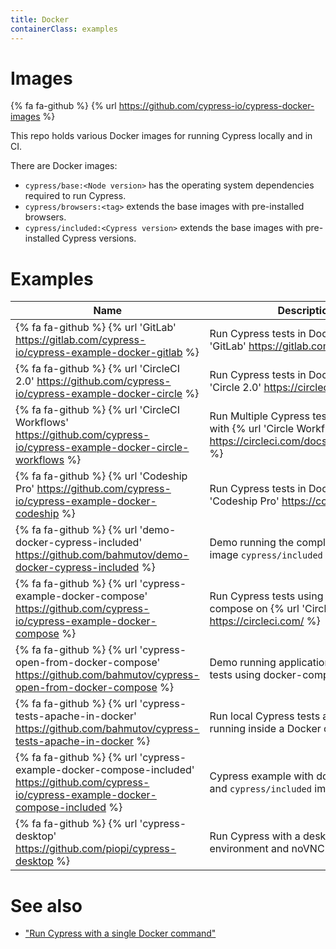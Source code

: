 ```yaml
---
title: Docker
containerClass: examples
---
```


# Images

{% fa fa-github %} {% url https://github.com/cypress-io/cypress-docker-images %}

This repo holds various Docker images for running Cypress locally and in CI.

There are Docker images:

- `cypress/base:<Node version>` has the operating system dependencies required to run Cypress.
- `cypress/browsers:<tag>` extends the base images with pre-installed browsers.
- `cypress/included:<Cypress version>` extends the base images with pre-installed Cypress versions.

# Examples

Name | Description
--- | ---
{% fa fa-github %} {% url 'GitLab' https://gitlab.com/cypress-io/cypress-example-docker-gitlab %} | Run Cypress tests in Docker on {% url 'GitLab' https://gitlab.com/ %}
{% fa fa-github %} {% url 'CircleCI 2.0' https://github.com/cypress-io/cypress-example-docker-circle %} | Run Cypress tests in Docker on {% url 'Circle 2.0' https://circleci.com %}
{% fa fa-github %} {% url 'CircleCI Workflows' https://github.com/cypress-io/cypress-example-docker-circle-workflows %} | Run Multiple Cypress tests in parallel with {% url 'Circle Workflows' https://circleci.com/docs/2.0/workflows/ %}
{% fa fa-github %} {% url 'Codeship Pro' https://github.com/cypress-io/cypress-example-docker-codeship %} | Run Cypress tests in Docker on {% url 'Codeship Pro' https://codeship.com/ %}
{% fa fa-github %} {% url 'demo-docker-cypress-included' https://github.com/bahmutov/demo-docker-cypress-included %} | Demo running the complete Docker image `cypress/included`
{% fa fa-github %} {% url 'cypress-example-docker-compose' https://github.com/cypress-io/cypress-example-docker-compose %} | Run Cypress tests using docker-compose on {% url 'CircleCI' https://circleci.com/ %}
{% fa fa-github %} {% url 'cypress-open-from-docker-compose' https://github.com/bahmutov/cypress-open-from-docker-compose %} | Demo running application and Cypress tests using docker-compose
{% fa fa-github %} {% url 'cypress-tests-apache-in-docker' https://github.com/bahmutov/cypress-tests-apache-in-docker %} | Run local Cypress tests against Apache running inside a Docker container
{% fa fa-github %} {% url 'cypress-example-docker-compose-included' https://github.com/cypress-io/cypress-example-docker-compose-included %} | Cypress example with docker-compose and `cypress/included` image
{% fa fa-github %} {% url 'cypress-desktop' https://github.com/piopi/cypress-desktop %} | Run Cypress with a desktop environment and noVNC in Docker

# See also

- ["Run Cypress with a single Docker command"](https://www.cypress.io/blog/2019/05/02/run-cypress-with-a-single-docker-command/)
